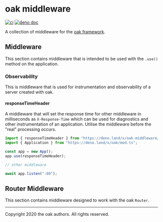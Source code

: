 # oak middleware

[![ci](https://github.com/oakserver/middleware/workflows/ci/badge.svg)](https://github.com/oakserver/middleware)
[![deno doc](https://doc.deno.land/badge.svg)](https://doc.deno.land/https/deno.land/x/oak_middleware/mod.ts)

A collection of middleware for the
[oak framework](https://oakserver.github.io/oak/).

## Middleware

This section contains middleware that is intended to be used with the `.use()`
method on the application.

### Observability

This is middleware that is used for instrumentation and observability of a
server created with oak.

#### responseTimeHeader

A middleware that will set the response time for other middleware in
milliseconds as `X-Response-Time` which can be used for diagnostics and other
instrumentation of an application. Utilise the middleware before the "real"
processing occurs.

```ts
import { responseTimeHeader } from "https://deno.land/x/oak-middleware/mod.ts";
import { Application } from "https://deno.land/x/oak/mod.ts";

const app = new App();
app.use(responseTimeHeader);

// other middleware

await app.listen(":80");
```

## Router Middleware

This section contains middleware designed to work with the oak `Router`.

---

Copyright 2020 the oak authors. All rights reserved.
